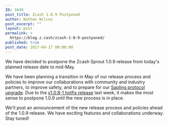 ```yaml
---
ID: 1649
post_title: Zcash 1.0.9 Postponed
author: Nathan Wilcox
post_excerpt: ""
layout: post
permalink: >
  https://blog.z.cash/zcash-1-0-9-postponed/
published: true
post_date: 2017-04-17 00:00:00
---
```

We have decided to postpone the Zcash Sprout 1.0.9 release from today's planned release date to mid-May.

We have been planning a transition in May of our release process and policies to improve our collaborations with community and industry partners, to improve safety, and to prepare for our <a class="reference external" href="/the-near-future-of-zcash/">Sapling protocol upgrade</a>. Due to the <a class="reference external" href="/new-release-1-0-8-1/">v1.0.8-1 hotfix release</a> last week, it makes the most sense to postpone 1.0.9 until the new process is in place.

We'll post an announcement of the new release process and policies ahead of the 1.0.9 release. We have exciting features and collaborations underway. Stay tuned!